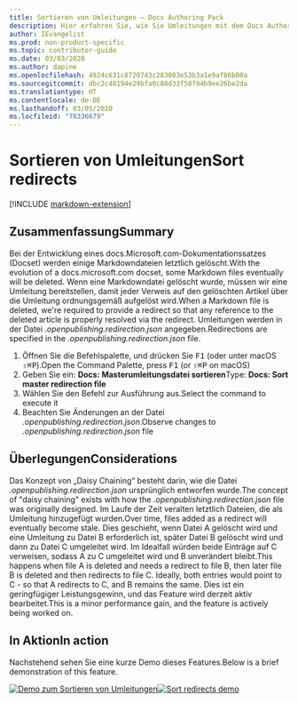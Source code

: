 ```yaml
---
title: Sortieren von Umleitungen – Docs Authoring Pack
description: Hier erfahren Sie, wie Sie Umleitungen mit dem Docs Authoring Pack, Visual Studio Code-Erweiterung, sortieren.
author: IEvangelist
ms.prod: non-product-specific
ms.topic: contributor-guide
ms.date: 03/03/2020
ms.author: dapine
ms.openlocfilehash: 4924c631c8720743c283083e53b3a1e9af86b00a
ms.sourcegitcommit: dbc2c48194e29bfa0c88d33f50f94b9ee26be2da
ms.translationtype: HT
ms.contentlocale: de-DE
ms.lasthandoff: 03/05/2020
ms.locfileid: "78336679"
---
```

# <a name="sort-redirects"></a><span data-ttu-id="5db97-103">Sortieren von Umleitungen</span><span class="sxs-lookup"><span data-stu-id="5db97-103">Sort redirects</span></span>

[!INCLUDE [markdown-extension](includes/markdown-extension.md)]

## <a name="summary"></a><span data-ttu-id="5db97-104">Zusammenfassung</span><span class="sxs-lookup"><span data-stu-id="5db97-104">Summary</span></span>

<span data-ttu-id="5db97-105">Bei der Entwicklung eines docs.Microsoft.com-Dokumentationssatzes (Docset) werden einige Markdowndateien letztlich gelöscht.</span><span class="sxs-lookup"><span data-stu-id="5db97-105">With the evolution of a docs.microsoft.com docset, some Markdown files eventually will be deleted.</span></span> <span data-ttu-id="5db97-106">Wenn eine Markdowndatei gelöscht wurde, müssen wir eine Umleitung bereitstellen, damit jeder Verweis auf den gelöschten Artikel über die Umleitung ordnungsgemäß aufgelöst wird.</span><span class="sxs-lookup"><span data-stu-id="5db97-106">When a Markdown file is deleted, we're required to provide a redirect so that any reference to the deleted article is properly resolved via the redirect.</span></span> <span data-ttu-id="5db97-107">Umleitungen werden in der Datei *.openpublishing.redirection.json* angegeben.</span><span class="sxs-lookup"><span data-stu-id="5db97-107">Redirections are specified in the *.openpublishing.redirection.json* file.</span></span>

1. <span data-ttu-id="5db97-108">Öffnen Sie die Befehlspalette, und drücken Sie <kbd>F1</kbd> (oder unter macOS <kbd>⇧⌘P</kbd>).</span><span class="sxs-lookup"><span data-stu-id="5db97-108">Open the Command Palette, press <kbd>F1</kbd> (or <kbd>⇧⌘P</kbd> on macOS)</span></span>
1. <span data-ttu-id="5db97-109">Geben Sie ein: **Docs: Masterumleitungsdatei sortieren**</span><span class="sxs-lookup"><span data-stu-id="5db97-109">Type: **Docs: Sort master redirection file**</span></span>
1. <span data-ttu-id="5db97-110">Wählen Sie den Befehl zur Ausführung aus.</span><span class="sxs-lookup"><span data-stu-id="5db97-110">Select the command to execute it</span></span>
1. <span data-ttu-id="5db97-111">Beachten Sie Änderungen an der Datei *.openpublishing.redirection.json*.</span><span class="sxs-lookup"><span data-stu-id="5db97-111">Observe changes to *.openpublishing.redirection.json* file</span></span>

## <a name="considerations"></a><span data-ttu-id="5db97-112">Überlegungen</span><span class="sxs-lookup"><span data-stu-id="5db97-112">Considerations</span></span>

<span data-ttu-id="5db97-113">Das Konzept von „Daisy Chaining“ besteht darin, wie die Datei *.openpublishing.redirection.json* ursprünglich entworfen wurde.</span><span class="sxs-lookup"><span data-stu-id="5db97-113">The concept of "daisy chaining" exists with how the *.openpublishing.redirection.json* file was originally designed.</span></span> <span data-ttu-id="5db97-114">Im Laufe der Zeit veralten letztlich Dateien, die als Umleitung hinzugefügt wurden.</span><span class="sxs-lookup"><span data-stu-id="5db97-114">Over time, files added as a redirect will eventually become stale.</span></span> <span data-ttu-id="5db97-115">Dies geschieht, wenn Datei A gelöscht wird und eine Umleitung zu Datei B erforderlich ist, später Datei B gelöscht wird und dann zu Datei C umgeleitet wird. Im Idealfall würden beide Einträge auf C verweisen, sodass A zu C umgeleitet wird und B unverändert bleibt.</span><span class="sxs-lookup"><span data-stu-id="5db97-115">This happens when file A is deleted and needs a redirect to file B, then later file B is deleted and then redirects to file C. Ideally, both entries would point to C - so that A redirects to C, and B remains the same.</span></span> <span data-ttu-id="5db97-116">Dies ist ein geringfügiger Leistungsgewinn, und das Feature wird derzeit aktiv bearbeitet.</span><span class="sxs-lookup"><span data-stu-id="5db97-116">This is a minor performance gain, and the feature is actively being worked on.</span></span>

## <a name="in-action"></a><span data-ttu-id="5db97-117">In Aktion</span><span class="sxs-lookup"><span data-stu-id="5db97-117">In action</span></span>

<span data-ttu-id="5db97-118">Nachstehend sehen Sie eine kurze Demo dieses Features.</span><span class="sxs-lookup"><span data-stu-id="5db97-118">Below is a brief demonstration of this feature.</span></span>

<span data-ttu-id="5db97-119">[![Demo zum Sortieren von Umleitungen](media/sort-redirect.gif)](media/sort-redirect.gif#lightbox)</span><span class="sxs-lookup"><span data-stu-id="5db97-119">[![Sort redirects demo](media/sort-redirect.gif)](media/sort-redirect.gif#lightbox)</span></span>
